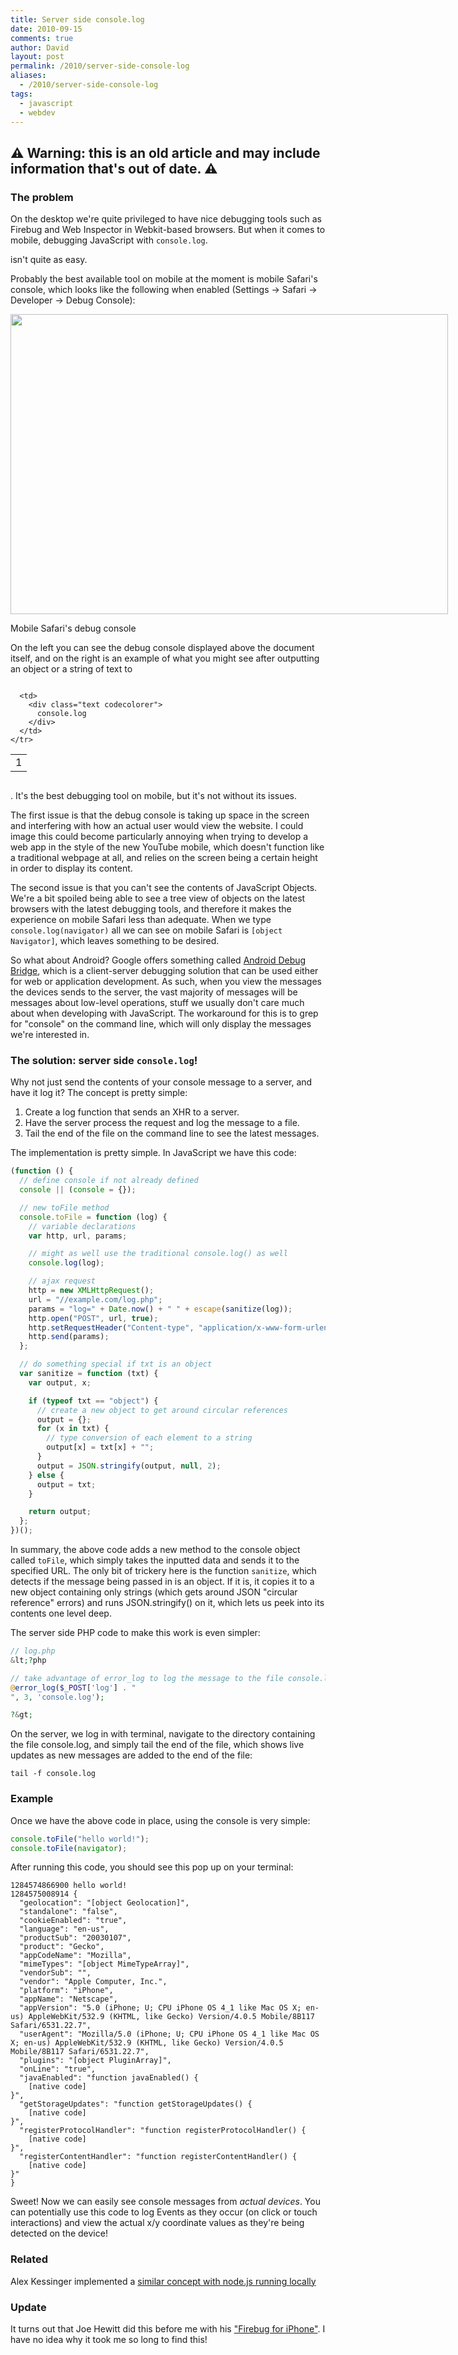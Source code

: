 ```yaml
---
title: Server side console.log
date: 2010-09-15
comments: true
author: David
layout: post
permalink: /2010/server-side-console-log
aliases:
  - /2010/server-side-console-log
tags:
  - javascript
  - webdev
---
```


## ⚠️ Warning: this is an old article and may include information that's out of date. ⚠️

### The problem

On the desktop we're quite privileged to have nice debugging tools such as Firebug and Web Inspector in Webkit-based browsers. But when it comes to mobile, debugging JavaScript with `console.log`.

isn't quite as easy.

Probably the best available tool on mobile at the moment is mobile Safari's console, which looks like the following when enabled (Settings -> Safari -> Developer -> Debug Console):

<div id="attachment_453" style="width: 710px" class="wp-caption aligncenter">
  <img src="http://davidbcalhoun.com/wp-content/uploads/2010/09/mobile-safari-console.png" alt="" title="mobile-safari-console" width="700" height="480" class="size-full wp-image-453" /><p class="wp-caption-text">
    Mobile Safari's debug console
  </p>
</div>

On the left you can see the debug console displayed above the document itself, and on the right is an example of what you might see after outputting an object or a string of text to

<div class="codecolorer-container text twitlight" style="overflow:auto;white-space:nowrap;width:435px;">
  <table cellspacing="0" cellpadding="0">
    <tr>
      <td class="line-numbers">
        <div>
          1<br />
        </div>
      </td>
      
      <td>
        <div class="text codecolorer">
          console.log
        </div>
      </td>
    </tr>
  </table>
</div>

. It's the best debugging tool on mobile, but it's not without its issues.

The first issue is that the debug console is taking up space in the screen and interfering with how an actual user would view the website. I could image this could become particularly annoying when trying to develop a web app in the style of the new YouTube mobile, which doesn't function like a traditional webpage at all, and relies on the screen being a certain height in order to display its content.

The second issue is that you can't see the contents of JavaScript Objects. We're a bit spoiled being able to see a tree view of objects on the latest browsers with the latest debugging tools, and therefore it makes the experience on mobile Safari less than adequate. When we type `console.log(navigator)` all we can see on mobile Safari is `[object Navigator]`, which leaves something to be desired.

So what about Android? Google offers something called [Android Debug Bridge][1], which is a client-server debugging solution that can be used either for web or application development. As such, when you view the messages the devices sends to the server, the vast majority of messages will be messages about low-level operations, stuff we usually don't care much about when developing with JavaScript. The workaround for this is to grep for "console" on the command line, which will only display the messages we're interested in.

### The solution: server side `console.log`!

Why not just send the contents of your console message to a server, and have it log it? The concept is pretty simple:

1.  Create a log function that sends an XHR to a server.
2.  Have the server process the request and log the message to a file.
3.  Tail the end of the file on the command line to see the latest messages.

The implementation is pretty simple. In JavaScript we have this code:

```js
(function () {
  // define console if not already defined
  console || (console = {});

  // new toFile method
  console.toFile = function (log) {
    // variable declarations
    var http, url, params;

    // might as well use the traditional console.log() as well
    console.log(log);

    // ajax request
    http = new XMLHttpRequest();
    url = "//example.com/log.php";
    params = "log=" + Date.now() + " " + escape(sanitize(log));
    http.open("POST", url, true);
    http.setRequestHeader("Content-type", "application/x-www-form-urlencoded");
    http.send(params);
  };

  // do something special if txt is an object
  var sanitize = function (txt) {
    var output, x;

    if (typeof txt == "object") {
      // create a new object to get around circular references
      output = {};
      for (x in txt) {
        // type conversion of each element to a string
        output[x] = txt[x] + "";
      }
      output = JSON.stringify(output, null, 2);
    } else {
      output = txt;
    }

    return output;
  };
})();
```

In summary, the above code adds a new method to the console object called `toFile`, which simply takes the inputted data and sends it to the specified URL. The only bit of trickery here is the function `sanitize`, which detects if the message being passed in is an object. If it is, it copies it to a new object containing only strings (which gets around JSON "circular reference" errors) and runs JSON.stringify() on it, which lets us peek into its contents one level deep.

The server side PHP code to make this work is even simpler:

```php
// log.php
&lt;?php

// take advantage of error_log to log the message to the file console.log
@error_log($_POST['log'] . "
", 3, 'console.log');

?&gt;
```

On the server, we log in with terminal, navigate to the directory containing the file console.log, and simply tail the end of the file, which shows live updates as new messages are added to the end of the file:

```
tail -f console.log
```

### Example

Once we have the above code in place, using the console is very simple:

```js
console.toFile("hello world!");
console.toFile(navigator);
```

After running this code, you should see this pop up on your terminal:

```
1284574866900 hello world!
1284575008914 {
  "geolocation": "[object Geolocation]",
  "standalone": "false",
  "cookieEnabled": "true",
  "language": "en-us",
  "productSub": "20030107",
  "product": "Gecko",
  "appCodeName": "Mozilla",
  "mimeTypes": "[object MimeTypeArray]",
  "vendorSub": "",
  "vendor": "Apple Computer, Inc.",
  "platform": "iPhone",
  "appName": "Netscape",
  "appVersion": "5.0 (iPhone; U; CPU iPhone OS 4_1 like Mac OS X; en-us) AppleWebKit/532.9 (KHTML, like Gecko) Version/4.0.5 Mobile/8B117 Safari/6531.22.7",
  "userAgent": "Mozilla/5.0 (iPhone; U; CPU iPhone OS 4_1 like Mac OS X; en-us) AppleWebKit/532.9 (KHTML, like Gecko) Version/4.0.5 Mobile/8B117 Safari/6531.22.7",
  "plugins": "[object PluginArray]",
  "onLine": "true",
  "javaEnabled": "function javaEnabled() {
    [native code]
}",
  "getStorageUpdates": "function getStorageUpdates() {
    [native code]
}",
  "registerProtocolHandler": "function registerProtocolHandler() {
    [native code]
}",
  "registerContentHandler": "function registerContentHandler() {
    [native code]
}"
}
```

Sweet! Now we can easily see console messages from _actual devices_. You can potentially use this code to log Events as they occur (on click or touch interactions) and view the actual x/y coordinate values as they're being detected on the device!

### Related

Alex Kessinger implemented a [similar concept with node.js running locally][2]

### Update

It turns out that Joe Hewitt did this before me with his ["Firebug for iPhone"][3]. I have no idea why it took me so long to find this!

[1]: http://developer.android.com/guide/developing/tools/adb.html
[2]: http://alexkessinger.net/story/one-file-remote-consolelog-using-nodejs
[3]: http://www.joehewitt.com/blog/firebug_for_iph.php
